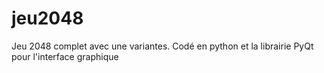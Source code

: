 # jeu2048
Jeu 2048 complet avec une variantes. Codé en python et la librairie PyQt pour l'interface graphique
